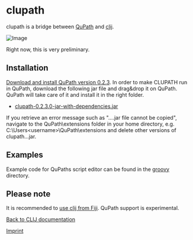 # clupath
 
clupath is a bridge between [QuPath](https://qupath.github.io/) and [clij](https://clij.github.io/).

![Image](images/clupath.gif)

Right now, this is very preliminary.

## Installation
[Download and install QuPath version 0.2.3](https://github.com/qupath/qupath/releases/tag/v0.2.3). 
In order to make CLUPATH run in QuPath, download the following jar file and drag&drop it on QuPath. QuPath will take care of it and install it in the right folder.
* [clupath-0.2.3.0-jar-with-dependencies.jar](https://github.com/clij/clupath/releases/download/0.2.3.0/clupath-0.2.3.0-jar-with-dependencies.jar)

If you retrieve an error message such as "....jar file cannot be copied", navigate to the QuPath\extensions folder in your home directory, e.g. C:\Users\<username>\QuPath\extensions and delete other versions of clupath...jar.

## Examples
Example code for QuPaths script editor can be found in the [groovy](https://github.com/clij/clupath/tree/master/src/main/groovy) directory.

## Please note
It is recommended to [use clij from Fiji](https://clij.github.io/). QuPath support is experimental.

[Back to CLIJ documentation](https://clij.github.io/)

[Imprint](https://clij.github.io/imprint)
